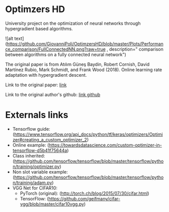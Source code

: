 # Optimzers HD
  University project on the optimization of neural networks through hypergradient based algorithms. 

![alt text](https://github.com/GiovanniPoli/OptimzersHD/blob/master/Plots/Performance_comparison/FullConnectedNN.png?raw=true , description="
comparison between algorithms on a fully connected neural network")
 
  The original paper is from Atılım Güneş Baydin, Robert Cornish, David Martı́nez Rubio, Mark Schmidt, and Frank Wood (2018). Online learning rate adaptation with hypergradient descent. 
  
  Link to the original paper: [link](https://openreview.net/pdf?id=BkrsAzWAb)
  
  Link to the original author's github: [link github](https://github.com/gbaydin/hypergradient-descent)
  
# Externals links

* Tensorflow guide: (https://www.tensorflow.org/api_docs/python/tf/keras/optimizers/Optimizer#creating_a_custom_optimizer_2)
* Online example: (https://towardsdatascience.com/custom-optimizer-in-tensorflow-d5b41f75644a)
* Class inherited: (https://github.com/tensorflow/tensorflow/blob/master/tensorflow/python/training/optimizer.py)
* Non slot variable example: (https://github.com/tensorflow/tensorflow/blob/master/tensorflow/python/training/adam.py)
* VGG Net for CIFAR10:
    + PyTorch (original): (http://torch.ch/blog/2015/07/30/cifar.html)
    + TensorFlow: (https://github.com/geifmany/cifar-vgg/blob/master/cifar10vgg.py)
